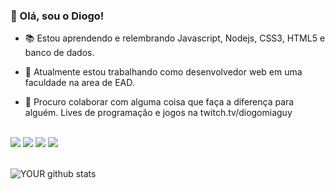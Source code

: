 ### 👋 Olá, sou o Diogo!


- 📚 Estou aprendendo e relembrando Javascript, Nodejs, CSS3, HTML5 e banco de dados.

- 🔭 Atualmente estou trabalhando como desenvolvedor web em uma faculdade na area de EAD.

- 👯 Procuro colaborar com alguma coisa que faça a diferença para alguém. Lives de programação e jogos na twitch.tv/diogomiaguy

<!--
**diogomiaguy/diogomiaguy** is a ✨ _special_ ✨ repository because its `README.md` (this file) appears on your GitHub profile.

Here are some ideas to get you started:

- 🔭 I’m currently working on ...
- 🌱 I’m currently learning ...
- 👯 I’m looking to collaborate on ...
- 🤔 I’m looking for help with ...
- 💬 Ask me about ...
- 📫 How to reach me: ...
- 😄 Pronouns: ...
- ⚡ Fun fact: ...
-->
<br>
<a href="https://instagram.com/diogomiaguy" target="_blank"><img src="https://img.shields.io/badge/Instagram-E4405F?style=for-the-badge&logo=instagram&logoColor=white"/></a>
<a href="https://twitter.com/diogomiaguy" target="_blank"><img src="https://img.shields.io/badge/Twitter-1DA1F2?style=for-the-badge&logo=twitter&logoColor=white"/></a>
<a href="https://www.twitch.tv/diogomiaguy" target="_blank"><img src="https://img.shields.io/badge/Twitch-9146FF?style=for-the-badge&logo=twitch&logoColor=white"/></a>
<a href="https://www.youtube.com/channel/UCsaV_Q_KHvsU6hv0AmAOiMQ/playlists" target="_blank"><img src="https://img.shields.io/badge/YouTube-FF0000?style=for-the-badge&logo=youtube&logoColor=white"/></a>
<br><br>

![YOUR github stats](https://github-readme-stats.vercel.app/api?username=diogomiaguy&show_icons=true&theme=dracula&include_all_commits=true&count_private=true)

<!--
<img height="180em" src="https://github-readme-stats.vercel.app/api/top-langs/?username=diogomiaguy&show_icons=true&theme=dracula&include_all_commits=true&count_private=true"/>
-->

